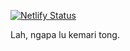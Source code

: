 [![Netlify Status](https://api.netlify.com/api/v1/badges/de2d6145-297b-42bb-a184-b70befd57893/deploy-status)](https://app.netlify.com/sites/hungry-beaver-27cc4e/deploys)

Lah, ngapa lu kemari tong.
